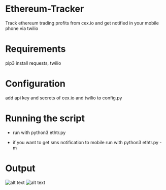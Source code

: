 # Ethereum-Tracker
Track ethereum trading profits from cex.io and get notified in your mobile phone via twilio

# Requirements
pip3 install requests, twilio

# Configuration
add api key and secrets of cex.io and twilio to config.py

# Running the script
* run with python3 ethtr.py

* if you want to get sms notification to mobile run with python3 ethtr.py -m

# Output
![alt text](http://i.imgur.com/xzl1QIQ.jpg)
![alt text](http://i.imgur.com/QWNPvxp.jpg)

